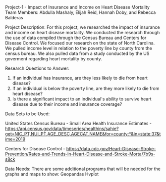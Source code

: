 Project-1 - Impact of Insurance and Income on Heart Disease Mortality
Team Members: Abdulla Mashaly, Elijah Reid, Hannah Doby, and Rebecca Balderas

Project Description:
For this project, we researched the impact of insurance and income on heart disease mortality. We conducted the research through the use of data compiled through the Census Bureau and Centers for Disease Control. 
We focused our research on the state of North Carolina. We pulled income level in relation to the poverty line by county from the census bureau. We also pulled data from a study conducted by the US goverment regarding
heart mortality by county. 

Research Questions to Answer:

1. If an individual has insurance, are they less likely to die from heart disease?
2. If an individual is below the poverty line, are they more likely to die from heart disease?
3. Is there a significant impact to an individual's ability to survive heart disease due to their income and insurance coverage?

Data Sets to be Used:

United States Census Bureau - Small Area Health Insurance Estimates - https://api.census.gov/data/timeseries/healthins/sahie?get=NIC_PT,NUI_PT,AGE_DESC,AGECAT,NAME&for=county:*&in=state:37&time=2019

Centers for Disease Control - https://data.cdc.gov/Heart-Disease-Stroke-Prevention/Rates-and-Trends-in-Heart-Disease-and-Stroke-Morta/7b9s-s8ck

Data Needs:
There are some additional programs that will be needed for the graphs and maps to show:
Geopandas
Hvplot




